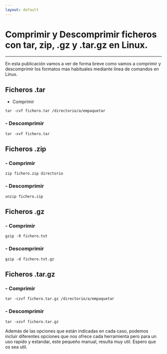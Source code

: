 ```yaml
---
layout: default
---
```


# [](#header-1)Comprimir y Descomprimir ficheros con tar, zip, .gz y .tar.gz en Linux.
***

En esta publicación vamos a ver de forma breve como vamos a comprimir y descomprimir los formatos mas habituales mediante línea de comandos en Linux.

## [](#header-2)Ficheros .tar
*   Comprimir
```
tar -cvf fichero.tar /directorio/a/empaquetar
```
### [](#header-3) - Descomprimir
```
tar -xvf fichero.tar
```

## [](#header-2)Ficheros .zip
### [](#header-3) - Comprimir
```
zip fichero.zip directorio
```
### [](#header-3) - Descomprimir
```
unzip fichero.zip
```

## [](#header-2)Ficheros .gz
### [](#header-3) - Comprimir
```
gzip -9 fichero.txt
```
### [](#header-3) - Descomprimir
```
gzip -d fichero.txt.gz
```

## [](#header-2)Ficheros .tar.gz
### [](#header-3) - Comprimir
```
tar -czvf fichero.tar.gz /directorio/a/empaquetar
```
### [](#header-3) - Descomprimir
```
tar -xzvf fichero.tar.gz
```

Además de las opciones que están indicadas en cada caso, podemos incluir diferentes opciones que nos ofrece cada herramienta pero para un uso rapido y estandar, este pequeño manual, resulta muy util.
Espero que os sea util.

